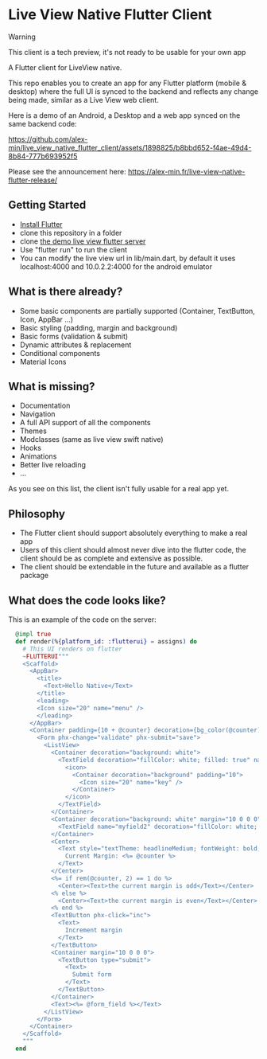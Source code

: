 # Live View Native Flutter Client

> [!WARNING]
> This client is a tech preview, it's not ready to be usable for your own app

A Flutter client for LiveView native.

This repo enables you to create an app for any Flutter platform (mobile & desktop) where the full UI is synced to the backend and reflects any change being made, similar as a Live View web client.

Here is a demo of an Android, a Desktop and a web app synced on the same backend code:

https://github.com/alex-min/live_view_native_flutter_client/assets/1898825/b8bbd652-f4ae-49d4-8b84-777b693952f5

Please see the announcement here: https://alex-min.fr/live-view-native-flutter-release/

## Getting Started

- [Install Flutter](https://docs.flutter.dev/get-started/install)
- clone this repository in a folder
- clone [the demo live view flutter server](https://github.com/alex-min/live_view_flutter_demo)
- Use "flutter run" to run the client
- You can modify the live view url in lib/main.dart, by default it uses localhost:4000 and 10.0.2.2:4000 for the android emulator

## What is there already?

- Some basic components are partially supported (Container, TextButton, Icon, AppBar ...)
- Basic styling (padding, margin and background)
- Basic forms (validation & submit)
- Dynamic attributes & replacement
- Conditional components
- Material Icons

## What is missing?

- Documentation
- Navigation
- A full API support of all the components
- Themes
- Modclasses (same as live view swift native)
- Hooks
- Animations
- Better live reloading
- ...

As you see on this list, the client isn't fully usable for a real app yet.

## Philosophy

- The Flutter client should support absolutely everything to make a real app
- Users of this client should almost never dive into the flutter code, the client should be as complete and extensive as possible. 
- The client should be extendable in the future and available as a flutter package


## What does the code looks like?

This is an example of the code on the server:

```elixir
  @impl true
  def render(%{platform_id: :flutterui} = assigns) do
    # This UI renders on flutter
    ~FLUTTERUI"""
    <Scaffold>
      <AppBar>
        <title>
          <Text>Hello Native</Text>
        </title>
        <leading>
        <Icon size="20" name="menu" />
        </leading>
      </AppBar>
      <Container padding={10 + @counter} decoration={bg_color(@counter)}>
        <Form phx-change="validate" phx-submit="save">
          <ListView>
            <Container decoration="background: white">
              <TextField decoration="fillColor: white; filled: true" name="myfield" value={"Current margin #{@counter}"}>
                <icon>
                  <Container decoration="background" padding="10">
                    <Icon size="20" name="key" />
                  </Container>
                </icon>
              </TextField>
            </Container>
            <Container decoration="background: white" margin="10 0 0 0">
              <TextField name="myfield2" decoration="fillColor: white; filled: true" value="Second field" />
            </Container>
            <Center>
              <Text style="textTheme: headlineMedium; fontWeight: bold; fontStyle: italic">
                Current Margin: <%= @counter %>
              </Text>
            </Center>
            <%= if rem(@counter, 2) == 1 do %>
              <Center><Text>the current margin is odd</Text></Center>
            <% else %>
              <Center><Text>the current margin is even</Text></Center>
            <% end %>
            <TextButton phx-click="inc">
              <Text>
                Increment margin
              </Text>
            </TextButton>
            <Container margin="10 0 0 0">
              <TextButton type="submit">
                <Text>
                  Submit form
                </Text>
              </TextButton>
            </Container>
            <Text><%= @form_field %></Text>
          </ListView>
        </Form>
      </Container>
    </Scaffold>
    """
  end
```
